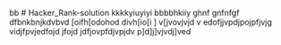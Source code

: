 bb # Hacker_Rank-solution
kkkkyiuyiyi
bbbbhkiiy
ghnf
gnfnfgf
dfbnkbnjkdvbvd
[oifh[odohod
divh[io[i
]
v[jvovjvjd
v
edofjjvpdjpojpfjvjg
vidjfpvjedfojd
jfojd
jdfjovpfdjvpjdv
p]d]j]vjvdj]ved
